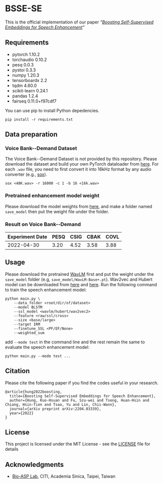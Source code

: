 # BSSE-SE
This is the official implementation of our paper *"[Boosting Self-Supervised Embeddings for Speech Enhancement](https://arxiv.org/abs/2204.03339)"*

## Requirements
- pytorch 1.10.2
- torchaudio 0.10.2
- pesq 0.0.3
- pystoi 0.3.3
- numpy 1.20.3
- tensorboardx 2.2
- tqdm 4.60.0
- scikit-learn 0.24.1
- pandas 1.2.4
- fairseq 0.11.0+f97cdf7

You can use pip to install Python depedencies.

```
pip install -r requirements.txt
```

## Data preparation

### Voice Bank--Demand Dataset
The Voice Bank--Demand Dataset is not provided by this repository. Please download the dataset and build your own PyTorch dataloader from [here](https://datashare.is.ed.ac.uk/handle/10283/1942?show=full).
For each `.wav` file, you need to first convert it into 16kHz format by any audio converter (e.g., [sox](http://sox.sourceforge.net/)).
```
sox <48K.wav> -r 16000 -c 1 -b 16 <16k.wav>
```

### Pretrained enhancement model weight
Please download the model weights from [here](https://drive.google.com/file/d/1s2EzhwCEvfJ-4COIz4LcdVXI8WexsJZE/view?usp=sharing), and make a folder named `save_model` then put the weight file under the folder. 

### Result on Voice Bank--Demand
Experiment Date | PESQ | CSIG | CBAK | COVL
-|-|-|-|-
2022-04-30 | 3.20 | 4.52 | 3.58 | 3.88

## Usage
Please download the pretrained [WavLM](https://github.com/microsoft/unilm/tree/master/wavlm) first and put the weight under the `save_model` folder (e.g, `save_model/WavLM-Base+.pt`). Wav2vec and Hubert model can be downloaded from [here]() and [here](). Run the following command to train the speech enhancement model:
```
python main.py \
    --data_folder <root/dir/of/dataset> 
    --model BLSTM 
    --ssl_model <wavlm/hubert/wav2vec2>
    --feature <raw/ssl/cross> 
    --size <base/large> 
    --target IRM 
    --finetune_SSL <PF/EF/None> 
    --weighted_sum
```

add `--mode test` in the command line and the rest remain the same to evaluate the speech enhancement model:
```
python main.py --mode test ... 
```


## Citation
Please cite the following paper if you find the codes useful in your research.

```
@article{hung2022boosting,
  title={Boosting Self-Supervised Embeddings for Speech Enhancement},
  author={Hung, Kuo-Hsuan and Fu, Szu-wei and Tseng, Huan-Hsin and Chiang, Hsin-Tien and Tsao, Yu and Lin, Chii-Wann},
  journal={arXiv preprint arXiv:2204.03339},
  year={2022}
}
```

## License
This project is licensed under the MIT License - see the [LICENSE](LICENSE) file for details

## Acknowledgments
* [Bio-ASP Lab](https://bio-asplab.citi.sinica.edu.tw), CITI, Academia Sinica, Taipei, Taiwan
